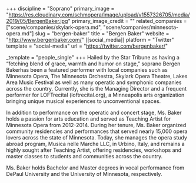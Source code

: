 +++
discipline = "Soprano"
primary_image = "https://res.cloudinary.com/schmopera/image/upload/v1557326705/media/2019/05/BergenBaker.jpg"
primary_image_credit = ""
related_companies = ["scene/companies/skylark-opera.md", "scene/companies/minnesota-opera.md"]
slug = "bergen-baker"
title = "Bergen Baker"
website = "http://www.bergenbaker.com/"
[[social_media]]
platform = "Twitter"
template = "social-media"
url = "https://twitter.com/bergenbaker/"

_template = "people_single"
+++
Hailed by the Star Tribune as having a “fetching blend of grace, warmth and humor on stage,” soprano Bergen Bakerhas been a featured performer with local companies such as Minnesota Opera, The Minnesota Orchestra, Skylark Opera Theatre, Lakes Area Music Festival as well as many operatic and symphonic companies across the country.  Currently, she is the Managing Director and a frequent performer for LOFTrecital (loftrecital.org), a Minneapolis arts organization bringing unique musical experiences to unconventional spaces.

In addition to performance on the operatic and concert stage, Ms. Baker holds a passion for arts education and served as Teaching Artist for Minnesota Opera from 2012-2014. During her tenure, Ms. Baker organized community residencies and performances that served nearly 15,000 opera lovers across the state of Minnesota. Today, she manages the opera study abroad program, Musica nelle Marche LLC, in Urbino, Italy, and remains a highly sought after Teaching Artist, offering residencies, workshops and master classes to students and communities across the country. 

Ms. Baker holds Bachelor and Master degrees in vocal performance from DePaul University and the University of Minnesota, respectively.